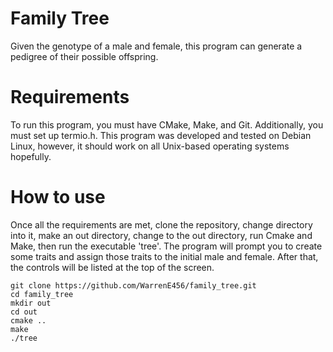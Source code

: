 # Family Tree
Given the genotype of a male and female, this program can generate a pedigree of their possible offspring.
# Requirements
To run this program, you must have CMake, Make, and Git. Additionally, you must set up termio.h. This program was developed and tested on Debian Linux, however, it should work on all Unix-based operating systems hopefully.
# How to use
Once all the requirements are met, clone the repository, change directory into it, make an out directory, change to the out directory, run Cmake and Make, then run the executable 'tree'. The program will prompt you to create some traits and assign those traits to the initial male and female. After that, the controls will be listed at the top of the screen.
```
git clone https://github.com/WarrenE456/family_tree.git
cd family_tree
mkdir out
cd out
cmake ..
make
./tree
```

